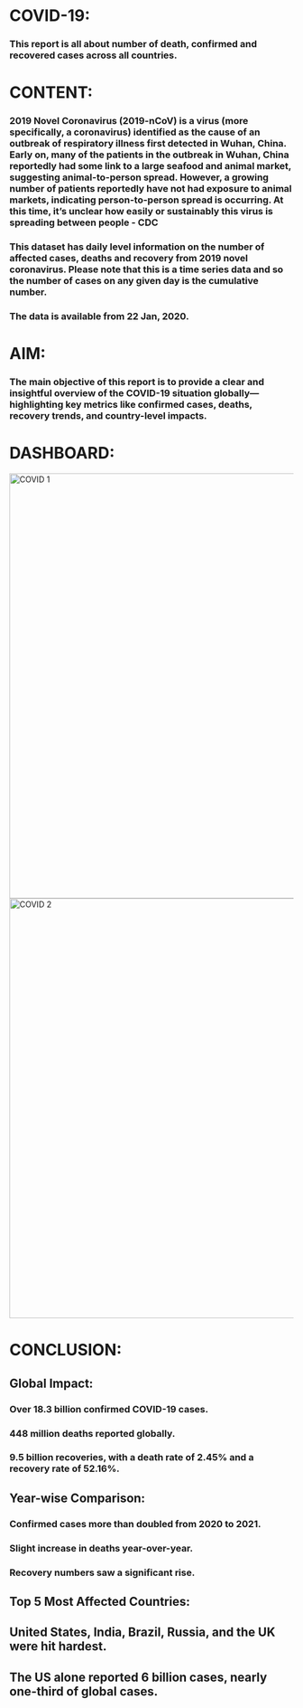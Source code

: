 # COVID-19:
### This report is all about number of death, confirmed and recovered cases across all countries.
# CONTENT:
### 2019 Novel Coronavirus (2019-nCoV) is a virus (more specifically, a coronavirus) identified as the cause of an outbreak of respiratory illness first detected in Wuhan, China. Early on, many of the patients in the outbreak in Wuhan, China reportedly had some link to a large seafood and animal market, suggesting animal-to-person spread. However, a growing number of patients reportedly have not had exposure to animal markets, indicating person-to-person spread is occurring. At this time, it’s unclear how easily or sustainably this virus is spreading between people - CDC
### This dataset has daily level information on the number of affected cases, deaths and recovery from 2019 novel coronavirus. Please note that this is a time series data and so the number of cases on any given day is the cumulative number.
### The data is available from 22 Jan, 2020.

# AIM:
### The main objective of this report is to provide a clear and insightful overview of the COVID-19 situation globally—highlighting key metrics like confirmed cases, deaths, recovery trends, and country-level impacts.

# DASHBOARD:
<img width="1316" height="752" alt="COVID 1" src="https://github.com/user-attachments/assets/20a3f9a1-3057-4220-89ec-e18038fc326c" />
<img width="1317" height="743" alt="COVID 2" src="https://github.com/user-attachments/assets/579a3582-a7ed-4a82-9e0c-2e14c161d7cf" />

# CONCLUSION:

## Global Impact:
### Over 18.3 billion confirmed COVID-19 cases.
### 448 million deaths reported globally.
### 9.5 billion recoveries, with a death rate of 2.45% and a recovery rate of 52.16%.

## Year-wise Comparison:
### Confirmed cases more than doubled from 2020 to 2021.
### Slight increase in deaths year-over-year.
### Recovery numbers saw a significant rise.

## Top 5 Most Affected Countries:
## United States, India, Brazil, Russia, and the UK were hit hardest.
## The US alone reported 6 billion cases, nearly one-third of global cases.






